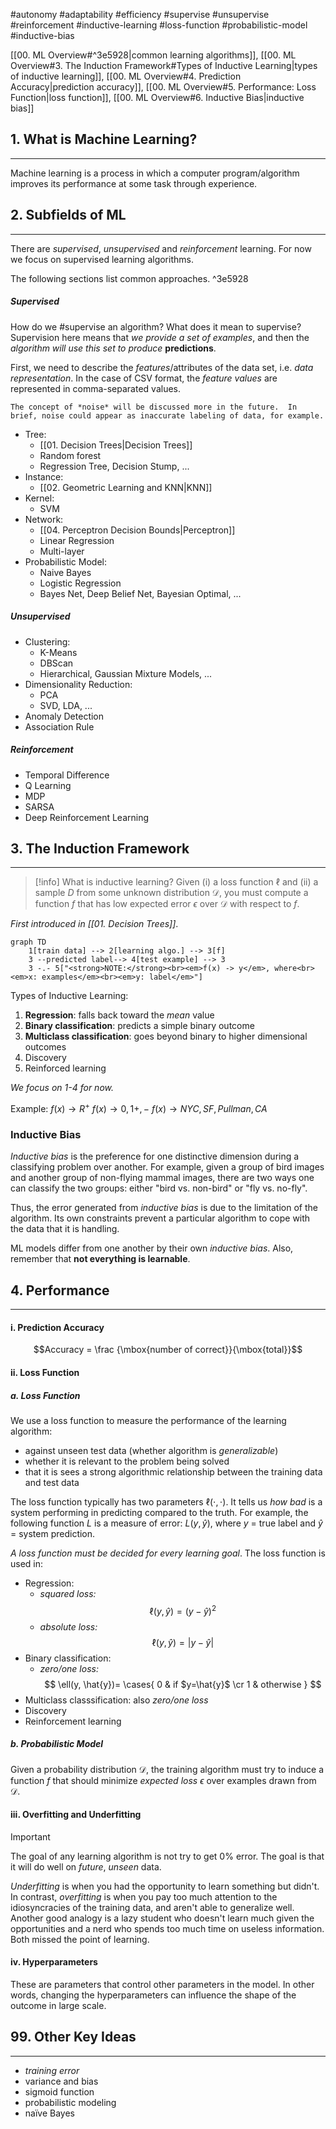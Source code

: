 #autonomy #adaptability #efficiency #supervise #unsupervise #reinforcement #inductive-learning #loss-function #probabilistic-model #inductive-bias

[[00. ML Overview#^3e5928|common learning algorithms]], [[00. ML Overview#3. The Induction Framework#Types of Inductive Learning|types of inductive learning]], [[00. ML Overview#4. Prediction Accuracy|prediction accuracy]], [[00. ML Overview#5. Performance: Loss Function|loss function]], [[00. ML Overview#6. Inductive Bias|inductive bias]]

## 1. What is Machine Learning?
---
Machine learning is a process in which a computer program/algorithm improves its performance at some task through experience.


## 2. Subfields of ML
---
There are *supervised*, *unsupervised* and *reinforcement* learning. For now we focus on supervised learning algorithms.

The following sections list common approaches. ^3e5928

##### Supervised
How do we #supervise an algorithm?  What does it mean to supervise?  Supervision here means that *we provide a set of examples*, and then the *algorithm will use this set to produce* **predictions**.

First, we need to describe the *features*/attributes of the data set, i.e. *data representation*.  In the case of CSV format, the *feature values* are represented in comma-separated values.

```ad-note
The concept of *noise* will be discussed more in the future.  In brief, noise could appear as inaccurate labeling of data, for example.

```


- Tree:
	- [[01. Decision Trees|Decision Trees]]
	- Random forest
	- Regression Tree, Decision Stump, ...
- Instance:
	- [[02. Geometric Learning and KNN|KNN]]
- Kernel:
	- SVM
- Network:
	- [[04. Perceptron Decision Bounds|Perceptron]]
	- Linear Regression
	- Multi-layer
- Probabilistic Model:
	- Naive Bayes
	- Logistic Regression
	- Bayes Net, Deep Belief Net, Bayesian Optimal, ...

##### Unsupervised
- Clustering:
	- K-Means
	- DBScan
	- Hierarchical, Gaussian Mixture Models, ...
- Dimensionality Reduction:
	- PCA
	- SVD, LDA, ...
- Anomaly Detection
- Association Rule

##### Reinforcement
- Temporal Difference
- Q Learning
- MDP
- SARSA
- Deep Reinforcement Learning


## 3. The Induction Framework
---
> [!info] What is inductive learning?
> Given (i) a loss function $\ell$ and (ii) a sample $D$ from some unknown distribution $\mathcal{D}$, you must compute a function $f$ that has low expected error $\epsilon$ over $\mathcal{D}$ with respect to $f$.


*First introduced in [[01. Decision Trees]]*.
```mermaid
graph TD
	1[train data] --> 2[learning algo.] --> 3[f]
	3 --predicted label--> 4[test example] --> 3
	3 -.- 5["<strong>NOTE:</strong><br><em>f(x) -> y</em>, where<br><em>x: examples</em><br><em>y: label</em>"]
```


Types of Inductive Learning:
1. **Regression**: falls back toward the *mean* value
2. **Binary classification**: predicts a simple binary outcome
3. **Multiclass classification**: goes beyond binary to higher dimensional outcomes
4. Discovery
5. Reinforced learning

*We focus on 1-4 for now.*

Example:
	$f(x) \to R^+$
	$f(x) \to {0, 1} {+, -}$
	$f(x) \to { NYC, SF, Pullman, CA }$
	
### Inductive Bias
*Inductive bias* is the preference for one distinctive dimension during a classifying problem over another. For example, given a group of bird images and another group of non-flying mammal images, there are two ways one can classify the two groups: either "bird vs. non-bird" or "fly vs. no-fly".

Thus, the error generated from *inductive bias* is due to the limitation of the algorithm. Its own constraints prevent a particular algorithm to cope with the data that it is handling.

ML models differ from one another by their own *inductive bias*. Also, remember that **not everything is learnable**.


## 4. Performance
---
#### i. Prediction Accuracy
$$Accuracy  = \frac {\mbox{number of correct}}{\mbox{total}}$$

#### ii. Loss Function
##### a. Loss Function
We use a loss function to measure the performance of the learning algorithm:
- against unseen test data (whether algorithm is *generalizable*)
- whether it is relevant to the problem being solved
- that it is sees a strong algorithmic relationship between the training data and test data

The loss function typically has two parameters $\ell(\cdot, \cdot)$. It tells us *how bad* is a system performing in predicting compared to the truth. For example, the following function $L$ is a measure of error: $L(y, \hat{y})$, where $y$  = true label and $\hat{y}$ = system prediction.

*A loss function must be decided for every learning goal*. The loss function is used in:
- Regression:
	- *squared loss:*
		$$\ell(y, \hat{y})=(y-\hat{y})^2$$
	- *absolute loss:*
		$$\ell(y, \hat{y})=|y-\hat{y}|$$
- Binary classification:
	- *zero/one loss:*
		$$
		\ell(y, \hat{y})= \cases{ 0 & if $y=\hat{y}$ \cr
								   1 & otherwise }
		$$
- Multiclass classsification: also *zero/one loss*
- Discovery
- Reinforcement learning

##### b. Probabilistic Model
Given a probability distribution $\mathcal{D}$, the training algorithm must try to induce a function $f$ that should minimize *expected loss* $\epsilon$ over examples drawn from $\mathcal{D}$.

#### iii. Overfitting and Underfitting

> [!important] 
> The goal of any learning algorithm is not try to get 0% error. The goal is that it will do well on *future*, *unseen* data.


*Underfitting* is when you had the opportunity to learn something but didn't. In contrast, *overfitting* is when you pay too much attention to the idiosyncracies of the training data, and aren't able to generalize well. Another good analogy is a lazy student who doesn't learn much given the opportunities and a nerd who spends too much time on useless information. Both missed the point of learning.

#### iv. Hyperparameters
These are parameters that control other parameters in the model. In other words, changing the hyperparameters can influence the shape of the outcome in large scale.


## 99. Other Key Ideas
---
- *training error*
- variance and bias
- sigmoid function
- probabilistic modeling
- naïve Bayes
